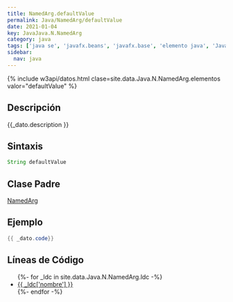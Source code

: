 ```yaml
---
title: NamedArg.defaultValue
permalink: Java/NamedArg/defaultValue
date: 2021-01-04
key: JavaJava.N.NamedArg
category: java
tags: ['java se', 'javafx.beans', 'javafx.base', 'elemento java', 'JavaFX 8.0']
sidebar: 
  nav: java
---
```


{% include w3api/datos.html clase=site.data.Java.N.NamedArg.elementos valor="defaultValue" %}

## Descripción
{{_dato.description }}

## Sintaxis
~~~java
String defaultValue
~~~

## Clase Padre
[NamedArg](/Java/NamedArg/)

## Ejemplo
~~~java
{{ _dato.code}}
~~~

## Líneas de Código
<ul>
{%- for _ldc in site.data.Java.N.NamedArg.ldc -%}
   <li>
       <a href="{{_ldc['url'] }}">{{ _ldc['nombre'] }}</a>
   </li>
{%- endfor -%}
</ul>
